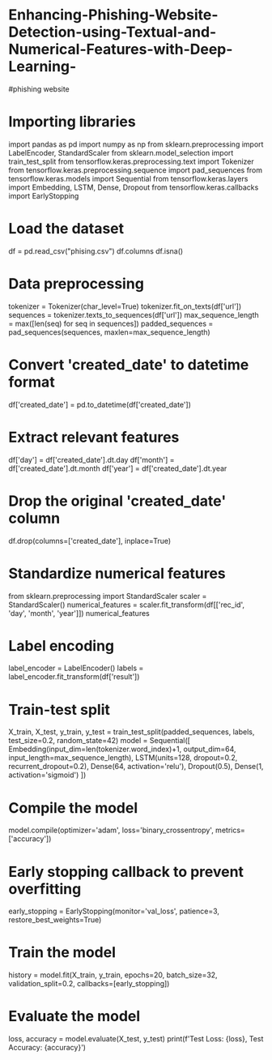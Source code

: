 # Enhancing-Phishing-Website-Detection-using-Textual-and-Numerical-Features-with-Deep-Learning-
#phishing website
# Importing libraries
import pandas as pd
import numpy as np
from sklearn.preprocessing import LabelEncoder, StandardScaler
from sklearn.model_selection import train_test_split
from tensorflow.keras.preprocessing.text import Tokenizer
from tensorflow.keras.preprocessing.sequence import pad_sequences
from tensorflow.keras.models import Sequential
from tensorflow.keras.layers import Embedding, LSTM, Dense, Dropout
from tensorflow.keras.callbacks import EarlyStopping

# Load the dataset
df = pd.read_csv("phising.csv")
df.columns
df.isna()
# Data preprocessing
tokenizer = Tokenizer(char_level=True)
tokenizer.fit_on_texts(df['url'])
sequences = tokenizer.texts_to_sequences(df['url'])
max_sequence_length = max([len(seq) for seq in sequences])
padded_sequences = pad_sequences(sequences, maxlen=max_sequence_length)
# Convert 'created_date' to datetime format
df['created_date'] = pd.to_datetime(df['created_date'])

# Extract relevant features
df['day'] = df['created_date'].dt.day
df['month'] = df['created_date'].dt.month
df['year'] = df['created_date'].dt.year

# Drop the original 'created_date' column
df.drop(columns=['created_date'], inplace=True)

# Standardize numerical features
from sklearn.preprocessing import StandardScaler
scaler = StandardScaler()
numerical_features = scaler.fit_transform(df[['rec_id', 'day', 'month', 'year']])
numerical_features
# Label encoding
label_encoder = LabelEncoder()
labels = label_encoder.fit_transform(df['result'])
# Train-test split
X_train, X_test, y_train, y_test = train_test_split(padded_sequences, labels, test_size=0.2, random_state=42)
model = Sequential([
    Embedding(input_dim=len(tokenizer.word_index)+1, output_dim=64, input_length=max_sequence_length),
    LSTM(units=128, dropout=0.2, recurrent_dropout=0.2),
    Dense(64, activation='relu'),
    Dropout(0.5),
    Dense(1, activation='sigmoid')
])
# Compile the model
model.compile(optimizer='adam', loss='binary_crossentropy', metrics=['accuracy'])
# Early stopping callback to prevent overfitting
early_stopping = EarlyStopping(monitor='val_loss', patience=3, restore_best_weights=True)
# Train the model
history = model.fit(X_train, y_train, epochs=20, batch_size=32, validation_split=0.2, callbacks=[early_stopping])
# Evaluate the model
loss, accuracy = model.evaluate(X_test, y_test)
print(f'Test Loss: {loss}, Test Accuracy: {accuracy}')
